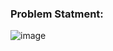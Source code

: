 ### Problem Statment:

![image](https://user-images.githubusercontent.com/35657846/178044587-41f3299e-17de-4583-b690-07c08a035223.png)
